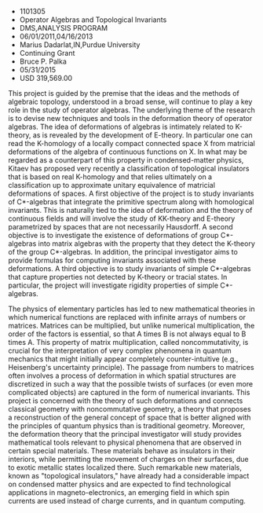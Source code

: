 
* 1101305
* Operator Algebras and Topological Invariants
* DMS,ANALYSIS PROGRAM
* 06/01/2011,04/16/2013
* Marius Dadarlat,IN,Purdue University
* Continuing Grant
* Bruce P. Palka
* 05/31/2015
* USD 319,569.00

This project is guided by the premise that the ideas and the methods of
algebraic topology, understood in a broad sense, will continue to play a key
role in the study of operator algebras. The underlying theme of the research is
to devise new techniques and tools in the deformation theory of operator
algebras. The idea of deformations of algebras is intimately related to
K-theory, as is revealed by the development of E-theory. In particular one can
read the K-homology of a locally compact connected space X from matricial
deformations of the algebra of continuous functions on X. In what may be
regarded as a counterpart of this property in condensed-matter physics, Kitaev
has proposed very recently a classification of topological insulators that is
based on real K-homology and that relies ultimately on a classification up to
approximate unitary equivalence of matricial deformations of spaces. A first
objective of the project is to study invariants of C*-algebras that integrate
the primitive spectrum along with homological invariants. This is naturally tied
to the idea of deformation and the theory of continuous fields and will involve
the study of KK-theory and E-theory parametrized by spaces that are not
necessarily Hausdorff. A second objective is to investigate the existence of
deformations of group C*-algebras into matrix algebras with the property that
they detect the K-theory of the group C*-algebras. In addition, the principal
investigator aims to provide formulas for computing invariants associated with
these deformations. A third objective is to study invariants of simple
C*-algebras that capture properties not detected by K-theory or tracial states.
In particular, the project will investigate rigidity properties of simple
C*-algebras.

The physics of elementary particles has led to new mathematical theories in
which numerical functions are replaced with infinite arrays of numbers or
matrices. Matrices can be multiplied, but unlike numerical multiplication, the
order of the factors is essential, so that A times B is not always equal to B
times A. This property of matrix multiplication, called noncommutativity, is
crucial for the interpretation of very complex phenomena in quantum mechanics
that might initially appear completely counter-intuitive (e.g., Heisenberg's
uncertainty principle). The passage from numbers to matrices often involves a
process of deformation in which spatial structures are discretized in such a way
that the possible twists of surfaces (or even more complicated objects) are
captured in the form of numerical invariants. This project is concerned with the
theory of such deformations and connects classical geometry with noncommutative
geometry, a theory that proposes a reconstruction of the general concept of
space that is better aligned with the principles of quantum physics than is
traditional geometry. Moreover, the deformation theory that the principal
investigator will study provides mathematical tools relevant to physical
phenomena that are observed in certain special materials. These materials behave
as insulators in their interiors, while permitting the movement of charges on
their surfaces, due to exotic metallic states localized there. Such remarkable
new materials, known as "topological insulators," have already had a
considerable impact on condensed matter physics and are expected to find
technological applications in magneto-electronics, an emerging field in which
spin currents are used instead of charge currents, and in quantum computing.

